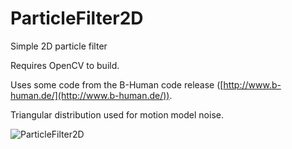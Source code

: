 ParticleFilter2D
================

Simple 2D particle filter

Requires OpenCV to build. 

Uses some code from the B-Human code release ([http://www.b-human.de/](http://www.b-human.de/)). 

Triangular distribution used for motion model noise.

![ParticleFilter2D](http://mp3guy.github.io/img/ParticleFilter2D.png)
